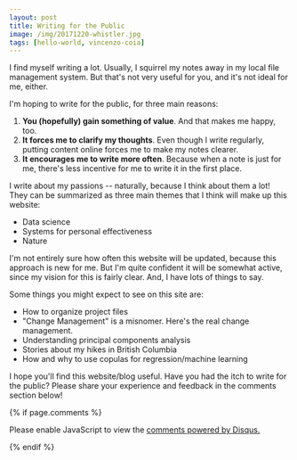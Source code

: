 ```yaml
---
layout: post
title: Writing for the Public
image: /img/20171220-whistler.jpg
tags: [hello-world, vincenzo-coia]
---
```


I find myself writing a lot. Usually, I squirrel my notes away in my local file management system. But that's not very useful for you, and it's not ideal for me, either.

I'm hoping to write for the public, for three main reasons:

1. __You (hopefully) gain something of value__. And that makes me happy, too.
2. __It forces me to clarify my thoughts__. Even though I write regularly, putting content online forces me to make my notes clearer.
3. __It encourages me to write more often__. Because when a note is just for me, there's less incentive for me to write it in the first place.

I write about my passions -- naturally, because I think about them a lot! They can be summarized as three main themes that I think will make up this website:

- Data science
- Systems for personal effectiveness
- Nature

I'm not entirely sure how often this website will be updated, because this approach is new for me. But I'm quite confident it will be somewhat active, since my vision for this is fairly clear. And, I have lots of things to say.

Some things you might expect to see on this site are:

- How to organize project files
- "Change Management" is a misnomer. Here's the real change management.
- Understanding principal components analysis
- Stories about my hikes in British Columbia
- How and why to use copulas for regression/machine learning

I hope you'll find this website/blog useful. Have you had the itch to write for the public? Please share your experience and feedback in the comments section below!

{% if page.comments %}
<div id="disqus_thread"></div>
<script>

/**
*  RECOMMENDED CONFIGURATION VARIABLES: EDIT AND UNCOMMENT THE SECTION BELOW TO INSERT DYNAMIC VALUES FROM YOUR PLATFORM OR CMS.
*  LEARN WHY DEFINING THESE VARIABLES IS IMPORTANT: https://disqus.com/admin/universalcode/#configuration-variables*/
/*
var disqus_config = function () {
this.page.url = first_post;  // Replace PAGE_URL with your page's canonical URL variable
this.page.identifier = first_post_page; // Replace PAGE_IDENTIFIER with your page's unique identifier variable
};
*/
(function() { // DON'T EDIT BELOW THIS LINE
var d = document, s = d.createElement('script');
s.src = 'https://vincenzocoia-github-io.disqus.com/embed.js';
s.setAttribute('data-timestamp', +new Date());
(d.head || d.body).appendChild(s);
})();
</script>
<noscript>Please enable JavaScript to view the <a href="https://disqus.com/?ref_noscript">comments powered by Disqus.</a></noscript>

{% endif %}
